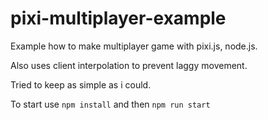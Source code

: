 # pixi-multiplayer-example

Example how to make multiplayer game with pixi.js, node.js.

Also uses client interpolation to prevent laggy movement.

Tried to keep as simple as i could.

To start use  `npm install` and then `npm run start`
